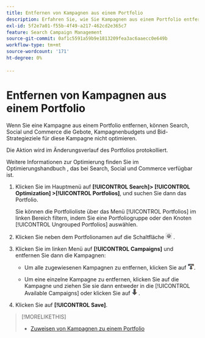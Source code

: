 ```yaml
---
title: Entfernen von Kampagnen aus einem Portfolio
description: Erfahren Sie, wie Sie Kampagnen aus einem Portfolio entfernen.
exl-id: 5f2e7a01-f55b-4f49-a217-462cd2e365c7
feature: Search Campaign Management
source-git-commit: 0af1c5591a59b9e1813209fea3ac6aaecc0e649b
workflow-type: tm+mt
source-wordcount: '171'
ht-degree: 0%

---
```


# Entfernen von Kampagnen aus einem Portfolio

Wenn Sie eine Kampagne aus einem Portfolio entfernen, können Search, Social und Commerce die Gebote, Kampagnenbudgets und Bid-Strategieziele für diese Kampagne nicht optimieren.

Die Aktion wird im Änderungsverlauf des Portfolios protokolliert.

Weitere Informationen zur Optimierung finden Sie im Optimierungshandbuch , das bei Search, Social und Commerce verfügbar ist.

1. Klicken Sie im Hauptmenü auf **[!UICONTROL Search]> [!UICONTROL Optimization] >[!UICONTROL Portfolios]**, und suchen Sie dann das Portfolio.

   Sie können die Portfolioliste über das Menü [!UICONTROL Portfolios] im linken Bereich filtern, indem Sie eine Portfoliogruppe oder den Knoten [!UICONTROL Ungrouped Portfolios] auswählen.

1. Klicken Sie neben dem Portfolionamen auf die Schaltfläche ![Einstellungen anzeigen/bearbeiten](/help/search-social-commerce/assets/settings.png "Einstellungen anzeigen/bearbeiten") .

1. Klicken Sie im linken Menü auf **[!UICONTROL Campaigns]** und entfernen Sie dann die Kampagnen:

   * Um alle zugewiesenen Kampagnen zu entfernen, klicken Sie auf ![Alle Kampagnen aus Portfolio entfernen](/help/search-social-commerce/assets/arrow-remove-all.png "Alle Kampagnen aus Portfolio entfernen").

   * Um eine einzelne Kampagne zu entfernen, klicken Sie auf die Kampagne und ziehen Sie sie dann entweder in die [!UICONTROL Available Campaigns] oder klicken Sie auf ![Kampagne aus Portfolio entfernen](/help/search-social-commerce/assets/arrow-remove.png "Kampagne aus Portfolio entfernen") .

1. Klicken Sie auf **[!UICONTROL Save]**.

>[!MORELIKETHIS]
>
>* [Zuweisen von Kampagnen zu einem Portfolio](/help/search-social-commerce/campaign-management/campaign-assign-to-portfolio.md)
